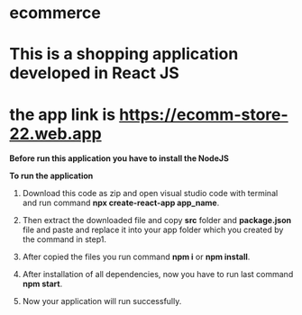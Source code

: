 # ecommerce
# This is a shopping application developed in React JS
# the app link is https://ecomm-store-22.web.app

**Before run this application you have to install the NodeJS**

**To run the application**

1. Download this code as zip and open visual studio code with terminal and run command **npx create-react-app app_name**.

2. Then extract the downloaded file and copy **src** folder and **package.json** file and paste and replace it into your app folder which you created by the command in step1.

3. After copied the files you run command **npm i** or **npm install**.

4. After installation of all dependencies, now you have to run last command **npm start**.

5. Now your application will run successfully.
